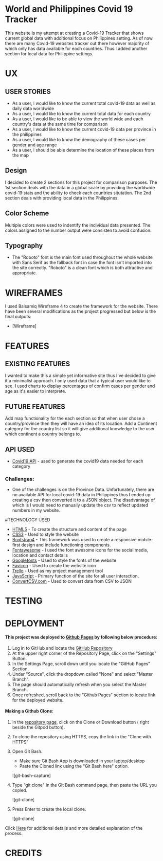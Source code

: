 # World and Philippines Covid 19 Tracker 

This website is my attempt at creating a Covid-19 Tracker that shows current global data with additional focus on Philippines setting. As of now there are many Covid-19 websites tracker out there however majority of which only has data available for each countries. 
Thus I added another section for local data for Philippine settings. 

# UX

## USER STORIES
* As a user, I would like to know the current total covid-19 data as well as daily data worldwide
* As a user, I would like to know the current total data for each country 
* As a user, I would like to be able to view the world wide and each country's data at the same time for comparison
* As a user, I would like to know the current covid-19 data per province in the philippines
* As a user, I would like to know the demography of these cases per gender and age range
* As a user, I should be able determine the location of these places from the map

## Design

 I decided to create 2 sections for this project for comparison purposes. The 1st section deals with the data in a global scale by providing the worldwide covid-19 stats and the ability to check each countries situtation. 
 The 2nd section deals with providing local data in the Philippines. 

## Color Scheme
 Multiple colors were used to indentify the individual data presented. The colors assigned to the number output were consisten to avoid confusion. 

## Typography
* The "Roboto" font is the main font used throughout the whole website with Sans Serif as the fallback font in case the font isn't imported into the site correctly. "Roboto" is a  clean font which is both attractive and appropriate.

# WIREFRAMES
  I used Balsamiq Wireframe 4 to create the framework for the website. There have been several modifications as the project progressed but below is the final outputs:

 * [Wireframe]

# FEATURES
## EXISTING FEATURES

 I wanted to make this a simple yet informative site thus I've decided to give it a minimalist approach. I only used data that a typical user would like to see. 
 I used charts to display percentages of confirm cases per gender and age as it's easier to interprete. 

## FUTURE FEATURES

 Add map functionality for the each section so that when user chose a country/province then they will have an idea of its location.
 Add a Continent category for the country list so it will give additional knowledge to the user which continent a country belongs to.

## API USED

- [Covid19 API](https://covid19api.com/) - used to generate the covid19 data needed for each category

### Challenges:
* One of the challenges is on the Province Data. Unfortunately, there are no available API for local covid-19 data in Philippines thus I ended up creating a csv then converted it to a JSON object. The disadvantage of which is I would need to manually update the csv to reflect updated numbers in my website. 

#TECHNOLOGY USED
- [HTML5](https://en.wikipedia.org/wiki/HTML5) - To create the structure and content of the page
- [CSS3](https://en.wikipedia.org/wiki/Cascading_Style_Sheets) - Used to style the website
- [Bootstrap4](https://getbootstrap.com/) - This framework was used to create a responsive mobile-first design and include functioning components.
- [Fontawesome](https://fontawesome.com/) - I used the font awesome icons for the social media, location and contact details
- [Googlefonts](https://fonts.google.com/) - Used to style the fonts of the website
- [Favicon](https://favicon.io/) - Used to create the website icon
- [Trello](https://trello.com/) -  Used as my project management tool
- [JavaScript](https://en.wikipedia.org/wiki/JavaScript) - Primary function of the site for all user interaction.
- [ConvertCSV.com](https://www.convertcsv.com/csv-to-json.htm) - Used to convert data from CSV to JSON

# TESTING



# DEPLOYMENT

#### This project was deployed to [Github Pages](https://github.com/gideongannaban/MS2-Covid-Tracker) by following below procedure:

1. Log in to GitHub and locate the [GitHub Repository](https://github.com/gideongannaban/MS2-Covid-Tracker)
2. At the upper right corner of the Repository Page, click on the "Settings" Button.
3. In the Settings Page, scroll down until you locate the "GitHub Pages" Section.
4. Under "Source", click the dropdown called "None" and select "Master Branch".
5. The page should automatically refresh when you select the Master Branch.
6. Once refreshed, scroll back to the "Github Pages" section to locate link for the deployed website.

#### Making a Github Clone:

1. In the [repository page](https://github.com/gideongannaban/MS2-Covid-Tracker), click on the Clone or Download button ( right beside the Gitpod button).
2. To clone the repository using HTTPS, copy the link in the "Clone with HTTPS" 
3. Open Git Bash. 
    * Make sure Git Bash App is downloaded in your laptop/desktop
    * Paste the Cloned link using the "Git Bash here" option.

     ![git-bash-capture]

4. Type "git clone" in the Git Bash command page, then paste the URL you copied.

    ![git-clone]


5. Press Enter to create the local clone. 
    
    ![git-clone]


Click [Here](https://help.github.com/en/github/creating-cloning-and-archiving-repositories/cloning-a-repository) for additional details and more detailed explanation of the process.     

# CREDITS


        
